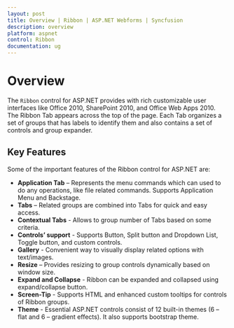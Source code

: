 ```yaml
---
layout: post
title: Overview | Ribbon | ASP.NET Webforms | Syncfusion
description: overview
platform: aspnet
control: Ribbon
documentation: ug
---
```


# Overview
The `Ribbon` control for ASP.NET provides with rich customizable user interfaces like Office 2010, SharePoint 2010, and Office Web Apps 2010. The Ribbon Tab appears across the top of the page. Each Tab organizes a set of groups that has labels to identify them and also contains a set of controls and group expander.
## Key Features

Some of the important features of the Ribbon control for ASP.NET are:

* **Application Tab** – Represents the menu commands which can used to do any operations, like file related commands. Supports Application Menu and Backstage.
* **Tabs** – Related groups are combined into Tabs for quick and easy access.
* **Contextual Tabs** - Allows to group number of Tabs based on some criteria.
* **Controls’ support** - Supports Button, Split button and Dropdown List, Toggle button, and custom controls.
* **Gallery** - Convenient way to visually display related options with text/images.
* **Resize** – Provides resizing to group controls dynamically based on window size.
* **Expand and Collapse** - Ribbon can be expanded and collapsed using expand/collapse button.
* **Screen-Tip** - Supports HTML and enhanced custom tooltips for controls of Ribbon groups.
* **Theme** - Essential ASP.NET controls consist of 12 built-in themes (6 – flat and 6 – gradient effects). It also supports bootstrap theme.

